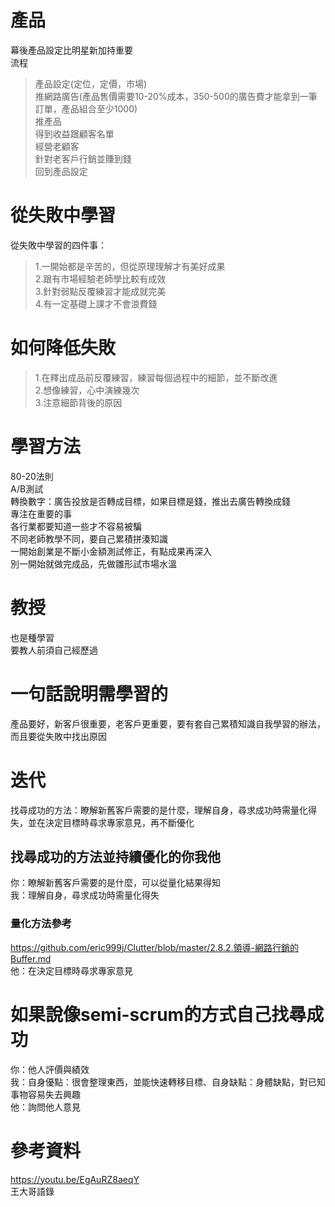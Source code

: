 # 產品
幕後產品設定比明星新加持重要  
流程  
>產品設定(定位，定價，市場)  
>推網路廣告(產品售價需要10-20%成本，350-500的廣告費才能拿到一筆訂單，產品組合至少1000)  
>推產品  
>得到收益跟顧客名單  
>經營老顧客  
>針對老客戶行銷並賺到錢  
>回到產品設定  

# 從失敗中學習
從失敗中學習的四件事：    
>1.一開始都是辛苦的，但從原理理解才有美好成果  
>2.跟有市場經驗老師學比較有成效  
>3.針對弱點反覆練習才能成就完美  
>4.有一定基礎上課才不會浪費錢 

# 如何降低失敗
>1.在釋出成品前反覆練習，練習每個過程中的細節，並不斷改進  
>2.想像練習，心中演練幾次  
>3.注意細節背後的原因  

# 學習方法  
80-20法則  
A/B測試  
轉換數字：廣告投放是否轉成目標，如果目標是錢，推出去廣告轉換成錢  
專注在重要的事  
各行業都要知道一些才不容易被騙  
不同老師教學不同，要自己累積拼湊知識  
一開始創業是不斷小金額測試修正，有點成果再深入  
別一開始就做完成品，先做雛形試市場水溫  

# 教授  
也是種學習  
要教人前須自己經歷過  


# 一句話說明需學習的
產品要好，新客戶很重要，老客戶更重要，要有套自己累積知識自我學習的辦法，而且要從失敗中找出原因   

# 迭代  
找尋成功的方法：瞭解新舊客戶需要的是什麼，理解自身，尋求成功時需量化得失，並在決定目標時尋求專家意見，再不斷優化    

## 找尋成功的方法並持續優化的你我他  
你：瞭解新舊客戶需要的是什麼，可以從量化結果得知    
我：理解自身，尋求成功時需量化得失 
### 量化方法參考  
https://github.com/eric999j/Clutter/blob/master/2.8.2.領導-網路行銷的Buffer.md  
他：在決定目標時尋求專家意見  

# 如果說像semi-scrum的方式自己找尋成功  
你：他人評價與績效  
我：自身優點：很會整理東西，並能快速轉移目標、自身缺點：身體缺點，對已知事物容易失去興趣  
他：詢問他人意見  

# 參考資料  
https://youtu.be/EgAuRZ8aeqY  
王大哥語錄  
